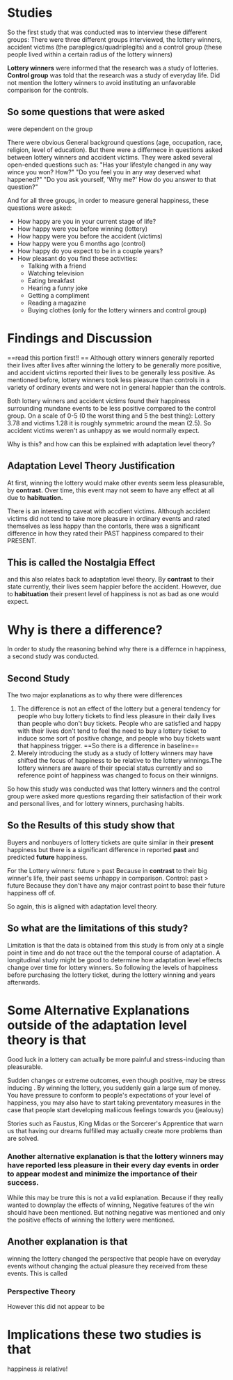 # Studies
So the first study that was conducted was to interview these different groups: 
There were three different groups interviewed, the lottery winners, accident victims (the paraplegics/quadriplegits) and a control group (these people lived within a certain radius of the lottery winners)

**Lottery winners** were informed that the research was a study of lotteries. 
**Control group** was told that the research was a study of everyday life. Did not mention the lottery winners to avoid instituting an unfavorable comparison for the controls.
## So some questions that were asked
were dependent on the group

There were obvious General background questions (age, occupation, race, religion, level of education).
But there were a differnece in questions asked between lottery winners and accident victims. They were asked several open-ended questions such as:
"Has your lifestyle changed in any way wince you won? How?"
"Do you feel you in any way deserved what happened?"
"Do you ask yourself, 'Why me?' How do you answer to that question?"

And for all three groups, in order to measure general happiness, these questions were asked: 
- How happy are you in your current stage of life?
- How happy were you before winning (lottery)
- How happy were you before the accident (victims)
- How happy were you 6 months ago (control)
- How happy do you expect to be in a couple years?
- How pleasant do you find these activities:
	- Talking with a friend
	- Watching television
	- Eating breakfast
	- Hearing a funny joke
	- Getting a compliment
	- Reading a magazine
	- Buying clothes (only for the lottery winners and control group)

# Findings and Discussion
==read this portion first!! ==
Although ottery winners generally reported their lives after lives after winning the lottery to be generally more positive, and accident victims reported their lives to be generally less positive.
As mentioned before, lottery winners took less pleasure than controls in a variety of ordinary events and were not in general happier than the controls. 

Both lottery winners and accident victims found their happiness surrounding mundane events to be less positive compared to the control group.
	On a scale of 0-5 (0 the worst thing and 5 the best thing):
	Lottery 3.78 and victims 1.28
	 it is roughly symmetric around the mean (2.5).
So accident victims weren't as unhappy as we would normally expect. 

Why is this? and how can this be explained with adaptation level theory? 
## Adaptation Level Theory Justification
At first, winning the lottery would make other events seem less pleasurable, by **contrast.** Over time, this event may not seem to have any effect at all due to **habituation.**

There is an interesting caveat with accdient victims. Although accident victims did not tend to take more pleasure in ordinary events and rated themselves as less happy than the contorls, there was a significant difference in how they rated their PAST happiness compared to their PRESENT. 
## This is called the Nostalgia Effect
and this also relates back to adaptation level theory. 
By **contrast** to their state currently, their lives seem happier before the accident. However, due to **habituation** their present level of happiness is not as bad as one would expect. 

# Why is there a difference?
In order to study the reasoning behind why there is a differnce in happiness, a second study was conducted. 
## Second Study
The two major explanations as to why there were differences
1. The difference is not an effect of the lottery but a general tendency for people who buy lottery tickets to find less pleasure in their daily lives than people who don't buy tickets. People who are satisfied and happy with their lives don't tend to feel the need to buy a lottery ticket to induce some sort of positive change, and people who buy tickets want that happiness trigger. ==So there is a difference in baseline==
2. Merely introducing the study as a study of lottery winners may have shifted the focus of happiness to be relative to the lottery winnings.The lottery winners are aware of their special status currently and so reference point of happiness was changed to focus on their winnigns. 

So how this study was conducted was that lottery winners and the control group were asked more questions regarding their satisfaction of their work and personal lives, and for lottery winners, purchasing habits. 
## So the Results of this study show that 
Buyers and nonbuyers of lottery tickets are quite similar in their **present** happiness but there is a significant difference in reported **past** and predicted **future** happiness. 

For the Lottery winners: future > past
	Because in **contrast** to their big winner's life, their past seems unhappy in comparison. 
Control: past > future
	Because they don't have any major contrast point to base their future happiness off of. 

So again, this is aligned with adaptation level theory. 
## So what are the limitations of this study? 
Limitation is that the data is obtained from this study is from only at a single point in time and do not trace out the the temporal course of adaptation. 
A longitudinal study might be good to determine how adaptation level effects change over time for lottery winners. So following the levels of happiness before purchasing the lottery ticket, during the lottery winning and years afterwards. 
# Some Alternative Explanations outside of the adaptation level theory is that 
Good luck in a lottery can actually be more painful and stress-inducing than pleasurable.

Sudden changes or extreme outcomes, even though positive, may be stress inducing . By winning the lottery, you suddenly gain a large sum of money. You have pressure to conform to people's expectations of your level of happiness, you may also have to start taking preventatory measures in the case that people start developing maliicous feelings towards you (jealousy)

Stories such as Faustus, King Midas or the Sorcerer's Apprentice that warn us that having our dreams fulfilled may actually create more problems than are solved.
### Another alternative explanation is that the lottery winners may have reported less pleasure in their every day events in order to appear modest and minimize the importance of their success. 
While this may be trure this is not a valid explanation. 
Because if they really wanted to downplay the effects of winning, Negative features of the win should have been mentioned. But nothing negative was mentioned and only the positive effects of winning the lottery were mentioned. 
## Another explanation is that 
winning the lottery changed the perspective that people have on everyday events without changing the actual pleasure they received from these events. 
This is called 
### Perspective Theory 
However this did not appear to be 
# Implications these two studies is that 
happiness *is* relative! 
